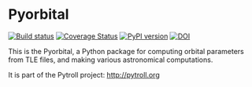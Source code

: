 Pyorbital
=========

[![Build status](https://github.com/pytroll/pyorbital/workflows/CI/badge.svg?branch=main)](https://github.com/pytroll/pyorbital/workflows/CI/badge.svg?branch=main)
[![Coverage Status](https://coveralls.io/repos/github/pytroll/pyorbital/badge.svg?branch=main)](https://coveralls.io/github/pytroll/pyorbital?branch=main)
[![PyPI version](https://badge.fury.io/py/pyorbital.svg)](https://badge.fury.io/py/pyorbital)
[![DOI](https://zenodo.org/badge/DOI/10.5281/zenodo.6078954.svg)](https://doi.org/10.5281/zenodo.6078954)



This is the Pyorbital, a Python package for computing orbital parameters from TLE
files, and making various astronomical computations.

It is part of the Pytroll project: http://pytroll.org

